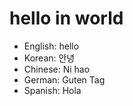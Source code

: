 # hello in world

- English: hello
- Korean: 안녕
- Chinese: Ni hao
- German: Guten Tag
- Spanish: Hola
